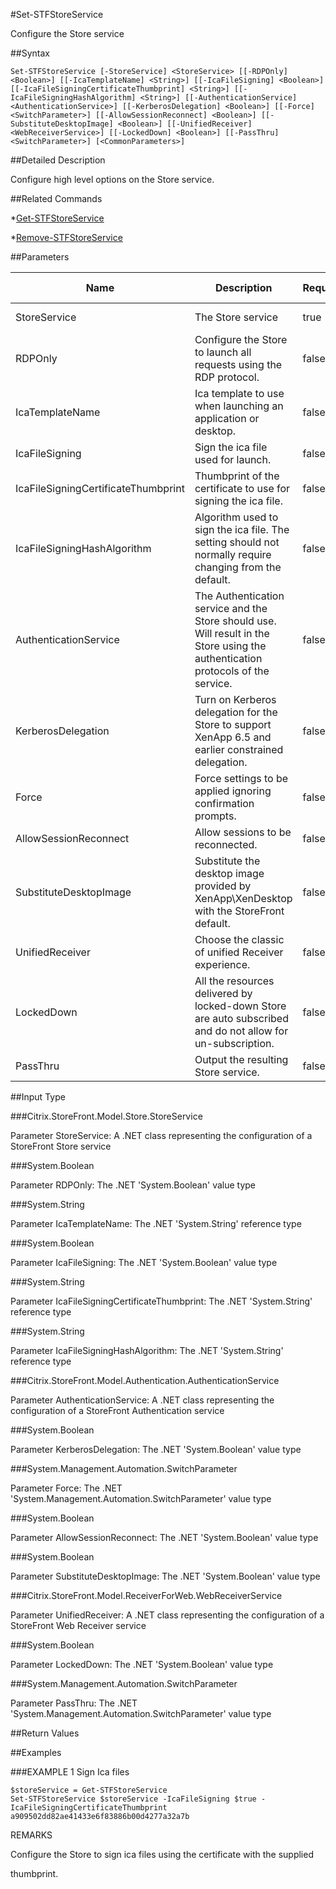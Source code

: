 #Set-STFStoreService
Configure the Store service
##Syntax
```Set-STFStoreService [-StoreService] <StoreService> [[-RDPOnly] <Boolean>] [[-IcaTemplateName] <String>] [[-IcaFileSigning] <Boolean>] [[-IcaFileSigningCertificateThumbprint] <String>] [[-IcaFileSigningHashAlgorithm] <String>] [[-AuthenticationService] <AuthenticationService>] [[-KerberosDelegation] <Boolean>] [[-Force] <SwitchParameter>] [[-AllowSessionReconnect] <Boolean>] [[-SubstituteDesktopImage] <Boolean>] [[-UnifiedReceiver] <WebReceiverService>] [[-LockedDown] <Boolean>] [[-PassThru] <SwitchParameter>] [<CommonParameters>]
```
##Detailed Description
Configure high level options on the Store service.
##Related Commands
*[Get-STFStoreService](Get-STFStoreService)
*[Remove-STFStoreService](Remove-STFStoreService)
##Parameters
|Name|Description|Required?|Pipeline Input||--|--|--|--||StoreService|The Store service|true|true (ByValue)||RDPOnly|Configure the Store to launch all requests using the RDP protocol.|false|false||IcaTemplateName|Ica template to use when launching an application or desktop.|false|false||IcaFileSigning|Sign the ica file used for launch.|false|false||IcaFileSigningCertificateThumbprint|Thumbprint of the certificate to use for signing the ica file.|false|false||IcaFileSigningHashAlgorithm|Algorithm used to sign the ica file. The setting should not normally require changing from the default.|false|false||AuthenticationService|The Authentication service and the Store should use. Will result in the Store using the authentication protocols of the service.|false|false||KerberosDelegation|Turn on Kerberos delegation for the Store to support XenApp 6.5 and earlier constrained delegation.|false|false||Force|Force settings to be applied ignoring confirmation prompts.|false|false||AllowSessionReconnect|Allow sessions to be reconnected.|false|false||SubstituteDesktopImage|Substitute the desktop image provided by XenApp\XenDesktop with the StoreFront default.|false|false||UnifiedReceiver|Choose the classic of unified Receiver experience.|false|false||LockedDown|All the resources delivered by locked-down Store are auto subscribed and do not allow for un-subscription.|false|false||PassThru|Output the resulting Store service.|false|false|##Input Type
###Citrix.StoreFront.Model.Store.StoreService
Parameter StoreService: A .NET class representing the configuration of a StoreFront Store service
###System.Boolean
Parameter RDPOnly: The .NET 'System.Boolean' value type
###System.String
Parameter IcaTemplateName: The .NET 'System.String' reference type
###System.Boolean
Parameter IcaFileSigning: The .NET 'System.Boolean' value type
###System.String
Parameter IcaFileSigningCertificateThumbprint: The .NET 'System.String' reference type
###System.String
Parameter IcaFileSigningHashAlgorithm: The .NET 'System.String' reference type
###Citrix.StoreFront.Model.Authentication.AuthenticationService
Parameter AuthenticationService: A .NET class representing the configuration of a StoreFront Authentication service
###System.Boolean
Parameter KerberosDelegation: The .NET 'System.Boolean' value type
###System.Management.Automation.SwitchParameter
Parameter Force: The .NET 'System.Management.Automation.SwitchParameter' value type
###System.Boolean
Parameter AllowSessionReconnect: The .NET 'System.Boolean' value type
###System.Boolean
Parameter SubstituteDesktopImage: The .NET 'System.Boolean' value type
###Citrix.StoreFront.Model.ReceiverForWeb.WebReceiverService
Parameter UnifiedReceiver: A .NET class representing the configuration of a StoreFront Web Receiver service
###System.Boolean
Parameter LockedDown: The .NET 'System.Boolean' value type
###System.Management.Automation.SwitchParameter
Parameter PassThru: The .NET 'System.Management.Automation.SwitchParameter' value type
##Return Values
##Examples
###EXAMPLE 1 Sign Ica files
```$storeService = Get-STFStoreService
Set-STFStoreService $storeService -IcaFileSigning $true -IcaFileSigningCertificateThumbprint a909502dd82ae41433e6f83886b00d4277a32a7b
```
REMARKS
Configure the Store to sign ica files using the certificate with the supplied
thumbprint.

